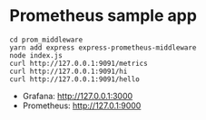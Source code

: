 # Prometheus sample app

```Start prom_middleware app:
cd prom_middleware
yarn add express express-prometheus-middleware
node index.js
curl http://127.0.0.1:9091/metrics
curl http://127.0.0.1:9091/hi
curl http://127.0.0.1:9091/hello
```

- Grafana: http://127.0.0.1:3000
- Prometheus: http://127.0.1:9000

